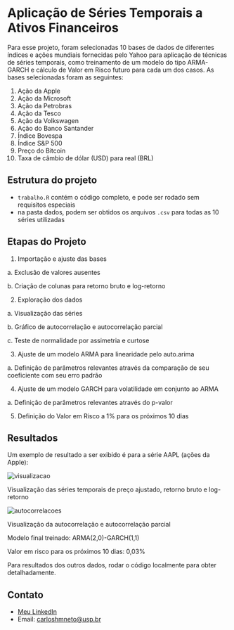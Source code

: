 # Aplicação de Séries Temporais a Ativos Financeiros

Para esse projeto, foram selecionadas 10 bases de dados de diferentes índices e ações mundiais fornecidas pelo Yahoo para aplicação de técnicas de séries temporais, como treinamento de um modelo do tipo ARMA-GARCH e cálculo de Valor em Risco futuro para cada um dos casos. As bases selecionadas foram as seguintes:

1. Ação da Apple
2. Ação da Microsoft
3. Ação da Petrobras
4. Ação da Tesco
5. Ação da Volkswagen
6. Ação do Banco Santander
7. Índice Bovespa
8. Índice S&P 500
9. Preço do Bitcoin
10. Taxa de câmbio de dólar (USD) para real (BRL)

## Estrutura do projeto
- `trabalho.R` contém o código completo, e pode ser rodado sem requisitos especiais
- na pasta dados, podem ser obtidos os arquivos `.csv` para todas as 10 séries utilizadas

## Etapas do Projeto

1. Importação e ajuste das bases
   
  a. Exclusão de valores ausentes
  
  b. Criação de colunas para retorno bruto e log-retorno
  
2. Exploração dos dados
   
  a. Visualização das séries
  
  b. Gráfico de autocorrelação e autocorrelação parcial
  
  c. Teste de normalidade por assimetria e curtose
  
3. Ajuste de um modelo ARMA para linearidade pelo auto.arima
   
  a. Definição de parâmetros relevantes através da comparação de seu coeficiente com seu erro padrão

4. Ajuste de um modelo GARCH para volatilidade em conjunto ao ARMA
   
  a. Definição de parâmetros relevantes através do p-valor

5. Definição do Valor em Risco a 1% para os próximos 10 dias
    

## Resultados

Um exemplo de resultado a ser exibido é para a série AAPL (ações da Apple):

![visualizacao](https://drive.google.com/uc?export=view&id=1Av93OjAI0byQ8403RZbgNrZafRGiUs4Z)

Visualização das séries temporais de preço ajustado, retorno bruto e log-retorno

![autocorrelacoes](https://drive.google.com/uc?export=view&id=1nPZveHt-yM9Ast10THjxN95d9sIF25Ey)

Visualização da autocorrelação e autocorrelação parcial

Modelo final treinado: ARMA(2,0)-GARCH(1,1)

Valor em risco para os próximos 10 dias: 0,03%

Para resultados dos outros dados, rodar o código localmente para obter detalhadamente.

## Contato
- [Meu LinkedIn](https://www.linkedin.com/in/carlos-neto-5668b0265/)
- Email: carloshmneto@usp.br
